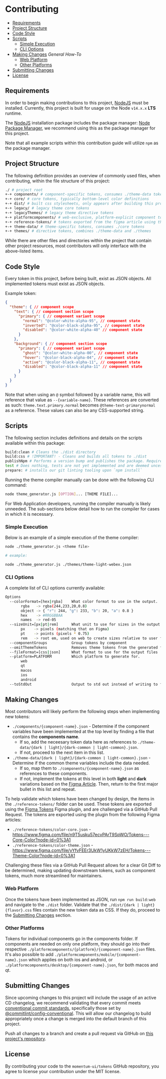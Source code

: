 # Contributing

- [Requirements](#requirements)
- [Project Structure](#project-structure)
- [Code Style](#code-style)
- [Scripts](#scripts)
  - [Simple Execution](#simple-execution)
  - [CLI Options](#cli-options)
- [Making Changes](#making-changes) *General How-To*
  - [Web Platform](#web-platform)
  - [Other Platforms](#other-platforms)
- [Submitting Changes](#submitting-changes)
- [License](#license)

## Requirements

In order to begin making contributions to this project, [NodeJS](https://nodejs.org/en/) must be installed. Currently, this project is built for usage on the Node `v14.x.x` **LTS** runtime.

The [NodeJS](https://nodejs.org/en/) installation package includes the package manager: [Node Package Manager](https://www.npmjs.com/), we recommend using this as the package manager for this project.

Note that all example scripts within this contribution guide will utilize `npm` as the package manager.

## Project Structure

The following definition provides an overview of commonly used files, when contributing, within the file structure of this project:

```bash
./ # project root
+-+ components/ # component-specific tokens, consumes ./theme-data tokens
+-+ core/ # core tokens, typically bottom-level color definitions
+-+ dist/ # built css stylesheets, only appears after building this project
+-+ legacy/ # legacy theme core tokens
+-+ legacyThemes/ # legacy theme directive tokens
+-+ platformcomponents/ # web-exclusive, platform-explicit component tokens
+-+ reference-tokens/ # tokens exported from the figma article using the Figma Tokens plugin
+-+ theme-data/ # theme-specific tokens, consumes ./core tokens
+-+ themes/ # directive tokens, combines ./theme-data and ./themes
```

While there are other files and directories within the project that contain other project resources, most contributors will only interface with the above-listed items.

## Code Style

Every token in this project, before being built, exist as JSON objects. All implemented tokens must exist as JSON objects.

Example token:

```json
{
  "theme": { // component scope
    "text": { // component section scope
      "primary": { // component variant scope
        "normal": "@color-white-alpha-95", // component state
        "inverted": "@color-black-alpha-95", // component state
        "disabled": "@color-white-alpha-40" // component state
      }
    },
    "background": { // component section scope
      "primary": { // component variant scope
        "ghost": "@color-white-alpha-00", // component state
        "hover": "@color-black-alpha-04", // component state
        "active": "@color-black-alpha-11", // component state
        "disabled": "@color-black-alpha-11" // component state
      }
    }
  }
}
```

Note that when using an `@` symbol followed by a variable name, this will reference that value as `--{variable-name}`. These references are converted as such: `theme.text.primary.normal` becomes `@theme-text-primarynormal` as a reference. These values can also be any CSS-supported string.

## Scripts

The following section includes definitions and details on the scripts available within this package:

```bash
build:clean # Cleans the ./dist directory
build:css # !IMPORTANT! - Cleans and builds all tokens to ./dist
publishNpm # Performs a version bump and publishes the package. Requires NPM permissions
test # Does nothing, tests are not yet implemented and are deemed uncessary at this time
prepare: # installs our git linting tooling upon `npm install`
```

Running the theme compiler manually can be done with the following CLI command:

```bash
node theme_generator.js [OPTION]... [THEME FILE]...
```

For Web Application developers, running the compiler manually is likely unneeded. The sub-sections below detail how to run the compiler for cases in which it is necessary.

### Simple Execution

Below is an example of a simple execution of the theme compiler:

```bash
node ./theme_generator.js <theme file>

# example:

node ./theme_generator.js ./themes/theme-light-webex.json
```

### CLI Options

A complete list of CLI options currently available:

```bash
Options
  --colorFormat=[hex|rgba]    What color format to use in the output.
       rgba   -> rgba(244,233,20,0.8)
       object -> { "r": 244, "g": 233, "b": 20, "a": 0.8 }
       hex    -> #RRGGBBAA
       names  -> red-05
  --sizeUnit=[px|pt|rem]      What unit to use for sizes in the output.
       px    -> pixels (matching that on Figma)
       pt    -> points (pixels * 0.75)
       rem   -> root em, used on web to create sizes relative to user font size
  --componentGroups           Group tokens by component
  --omitThemeTokens           Removes theme tokens from the generated file
  --fileFormat=[css|json]     What format to use for the output files
  --platform=PLATFORM         Which platform to generate for.
       web
       qt
       macos
       ios
       android
  --toStdOut                  Output to std out instead of writing to files
  ```

## Making Changes

Most contributors will likely perform the following steps when implementing new tokens:

- `./components/{component-name}.json` - Determine if the component variables have been implemented at the top level by finding a file that contains the **components name**.
  - If so, add the neceesary token data here as references to `./theme-data/{dark | light}/{dark-common | light-common}.json`.
  - If not, proceed to the next item in this list.
- `./theme-data/{dark | light}/{dark-common | light-common}.json` - Determine if the common theme variables include the data needed.
  - If so, map them to `./components/{component-name}.json` as references to these components.
  - If not, implement the tokens at this level in both **light** and **dark** variations based on the [Figma Article](https://www.figma.com/file/n9T5usku57ecvPArT9SpWO/Tokens---Core-Color?node-id=0%3A1). Then, return to the first major bullet in this list and repeat.

To help validate which tokens have been changed by design, the items in the `./reference-tokens/` folder can be used. These tokens are exported using the [Figma Tokens](https://www.figma.com/community/plugin/843461159747178978/Figma-Tokens) Figma plugin, and are challenged via a GitHub Pull Request. The tokens are exported using the plugin from the following Figma articles:

- `./reference-tokens/color-core.json` - https://www.figma.com/file/n9T5usku57ecvPArT9SpWO/Tokens---Core-Color?node-id=0%3A1
- `./reference-tokens/color-theme.json` - https://www.figma.com/file/yYfvFEEr3UkW1yUKkW7zEH/Tokens---Theme-Color?node-id=0%3A1

Challenging these files via a GitHub Pull Request allows for a clear Git Diff to be determined, making updating downstream tokens, such as component tokens, much more streamlined for maintainers.

### Web Platform

Once the tokens have been implemented as JSON, run `npm run build:web` and navigate to the `./dist` folder. Validate that the `./dist/{dark | light}{flavor}.css` files contain the new token data as CSS. If they do, proceed to the [Submitting Changes](#submitting-changes) section.

### Other Platforms

Tokens for individual components go in the components folder. If components are needed on only one platform, they should go into their respective `./platformcomponents/{platform}/{component-name}.json` files. It's also possible to add `./platformcomponents/mobile/{component-name}.json` which applies on both ios and android, or `./platformcomponents/desktop/{component-name}.json`, for both macos and qt.

## Submitting Changes

Since upcoming changes to this project will include the usage of an active CD changelog, we recommend validating that every commit meets [conventional commit standards](https://www.conventionalcommits.org/en/v1.0.0/), specifically those set by [@commitlint/config-conventional](https://github.com/conventional-changelog/commitlint/tree/master/%40commitlint/config-conventional). This will allow our changelog to build appropriately once a change is merged into the default branch of this project.

Push all changes to a branch and create a pull request via GitHub on [this project's repository](https://github.com/momentum-design/tokens).

## License

By contributing your code to the `momentum-ui/tokens` GitHub repository, you agree to license your contribution under the MIT license.
